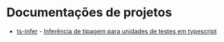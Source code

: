 # Documentações de projetos

- [ts-infer](./ts-infer) - [Inferência de tipagem para unidades de testes em typescript](https://github.com/FilipeBeck/ts-infer)

